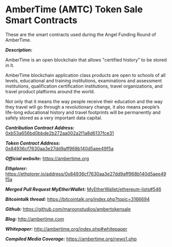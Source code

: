 # AmberTime (AMTC) Token Sale Smart Contracts

These are the smart contracts used during the Angel Funding Round of AmberTime.


***Description:***

AmberTime is an open blockchain that allows "certified history" to be stored in it.

AmberTime blockchain application class products are open to schools of all levels,
educational and training institutions, examinations and assessment institutions,
qualification certification institutions, travel organizations, and travel product
platforms around the world.

Not only that it means the way people receive their education and the way they travel
will go through a revolutionary change, it also means people’s life-long educational
history and travel footprints will be permanently and safely stored as a very important
data capital.

***Contribution Contract Address:*** [0xb53a656bd0bbde2b272aa002a2f1a8d6137fce31](https://etherscan.io/address/0xb53a656bd0bbde2b272aa002a2f1a8d6137fce31)

***Token Contract Address:*** [0x84936cf7630aa3e27dd9aff968b140d5aee49f5a](https://etherscan.io/address/0x84936cf7630aa3e27dd9aff968b140d5aee49f5a)

***Official website:*** https://ambertime.org

***Ethplorer:*** https://ethplorer.io/address/0x84936cf7630aa3e27dd9aff968b140d5aee49f5a

***Merged Pull Request MyEtherWallet:*** [MyEtherWallet/ethereum-lists#546](https://github.com/MyEtherWallet/ethereum-lists/pull/546)

***Bitcointalk thread:*** https://bitcointalk.org/index.php?topic=3166694

***Github:*** https://github.com/maroonstudios/ambertokensale

***Blog:*** http://ambertime.com

***Whitepaper:*** http://ambertime.org/index.php#whitepaper

***Compiled Media Coverage:*** https://ambertime.org/news1.php


